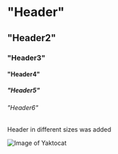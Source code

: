 # "Header"
## "Header2"
### "Header3"
#### "Header4"
##### "Header5"
###### "Header6"

Header in different sizes was added

![Image of Yaktocat](https://octodex.github.com/images/yaktocat.png)



